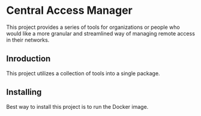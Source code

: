 # Central Access Manager

This project provides a series of tools for organizations or people who would like a more granular and streamlined way of managing remote access in their networks.

## Inroduction
This project utilizes a collection of tools into a single package.
## Installing

Best way to install this project is to run the Docker image.

